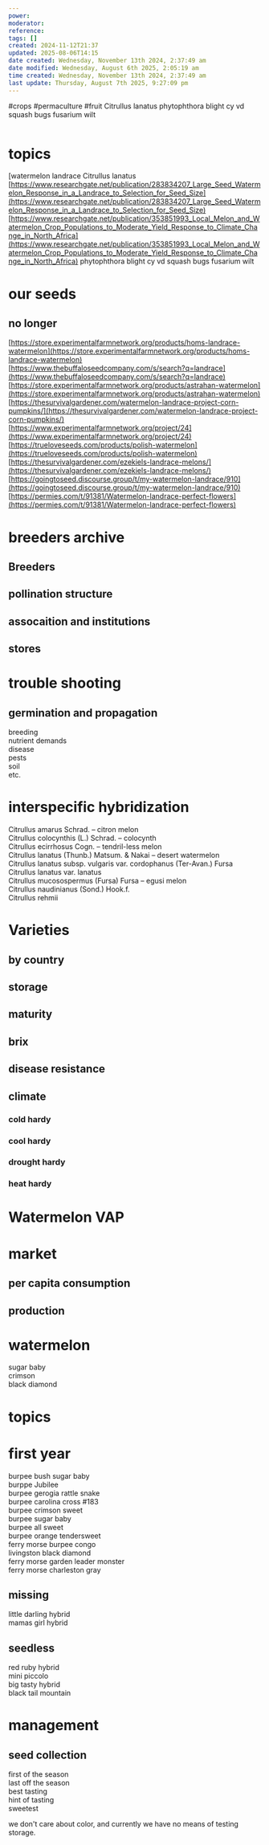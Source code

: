 ```yaml
---
power: 
moderator: 
reference: 
tags: []
created: 2024-11-12T21:37
updated: 2025-08-06T14:15
date created: Wednesday, November 13th 2024, 2:37:49 am
date modified: Wednesday, August 6th 2025, 2:05:19 am
time created: Wednesday, November 13th 2024, 2:37:49 am
last update: Thursday, August 7th 2025, 9:27:09 pm
---
```

#crops #permaculture #fruit 
Citrullus lanatus
phytophthora blight
cy vd
squash bugs
fusarium wilt


```table-of-contents
```
# topics
[watermelon landrace
Citrullus lanatus
[https://www.researchgate.net/publication/283834207_Large_Seed_Watermelon_Response_in_a_Landrace_to_Selection_for_Seed_Size](https://www.researchgate.net/publication/283834207_Large_Seed_Watermelon_Response_in_a_Landrace_to_Selection_for_Seed_Size)  
[https://www.researchgate.net/publication/353851993_Local_Melon_and_Watermelon_Crop_Populations_to_Moderate_Yield_Response_to_Climate_Change_in_North_Africa](https://www.researchgate.net/publication/353851993_Local_Melon_and_Watermelon_Crop_Populations_to_Moderate_Yield_Response_to_Climate_Change_in_North_Africa)
phytophthora blight
cy vd
squash bugs
fusarium wilt
# our seeds

## no longer

[https://store.experimentalfarmnetwork.org/products/homs-landrace-watermelon](https://store.experimentalfarmnetwork.org/products/homs-landrace-watermelon)  
[https://www.thebuffaloseedcompany.com/s/search?q=landrace](https://www.thebuffaloseedcompany.com/s/search?q=landrace)  
[https://store.experimentalfarmnetwork.org/products/astrahan-watermelon](https://store.experimentalfarmnetwork.org/products/astrahan-watermelon)  
[https://thesurvivalgardener.com/watermelon-landrace-project-corn-pumpkins/](https://thesurvivalgardener.com/watermelon-landrace-project-corn-pumpkins/)  
[https://www.experimentalfarmnetwork.org/project/24](https://www.experimentalfarmnetwork.org/project/24)  
[https://trueloveseeds.com/products/polish-watermelon](https://trueloveseeds.com/products/polish-watermelon)  
[https://thesurvivalgardener.com/ezekiels-landrace-melons/](https://thesurvivalgardener.com/ezekiels-landrace-melons/)  
[https://goingtoseed.discourse.group/t/my-watermelon-landrace/910](https://goingtoseed.discourse.group/t/my-watermelon-landrace/910)  
[https://permies.com/t/91381/Watermelon-landrace-perfect-flowers](https://permies.com/t/91381/Watermelon-landrace-perfect-flowers)

# breeders archive

## Breeders

## pollination structure

## assocaition and institutions

## stores

# trouble shooting

## germination and propagation

breeding  
nutrient demands  
disease  
pests  
soil  
etc.

# interspecific hybridization

Citrullus amarus Schrad. – citron melon  
Citrullus colocynthis (L.) Schrad. – colocynth  
Citrullus ecirrhosus Cogn. – tendril-less melon  
Citrullus lanatus (Thunb.) Matsum. & Nakai – desert watermelon  
Citrullus lanatus subsp. vulgaris var. cordophanus (Ter-Avan.) Fursa  
Citrullus lanatus var. lanatus  
Citrullus mucosospermus (Fursa) Fursa – egusi melon  
Citrullus naudinianus (Sond.) Hook.f.  
Citrullus rehmii

# Varieties

## by country

## storage

## maturity

## brix

## disease resistance

## climate

### cold hardy

### cool hardy

### drought hardy

### heat hardy

# Watermelon VAP

# market

## per capita consumption

## production

# watermelon

sugar baby  
crimson  
black diamond

# topics

# first year

burpee bush sugar baby  
burppe Jubilee  
burpee gerogia rattle snake  
burpee carolina cross #183  
burpee crimson sweet  
burpee sugar baby  
burpee all sweet  
burpee orange tendersweet  
ferry morse burpee congo  
livingston black diamond  
ferry morse garden leader monster  
ferry morse charleston gray

## missing

little darling hybrid  
mamas girl hybrid

## seedless

red ruby hybrid  
mini piccolo  
big tasty hybrid  
black tail mountain

# management

## seed collection

first of the season  
last off the season  
best tasting  
hint of tasting  
sweetest

we don't care about color, and currently we have no means of testing storage.